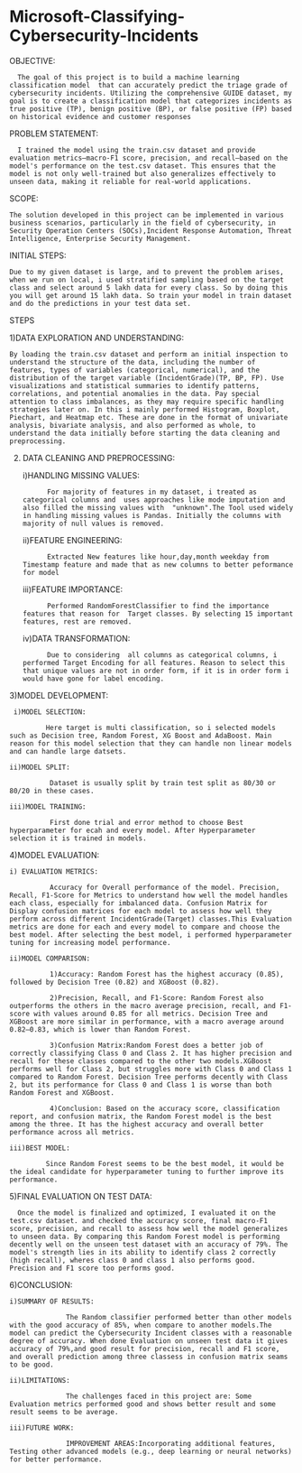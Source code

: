 # Microsoft-Classifying-Cybersecurity-Incidents 

OBJECTIVE:

      The goal of this project is to build a machine learning classification model  that can accurately predict the triage grade of cybersecurity incidents. Utilizing the comprehensive GUIDE dataset, my goal is to create a classification model that categorizes incidents as true positive (TP), benign positive (BP), or false positive (FP) based on historical evidence and customer responses

PROBLEM STATEMENT:

      I trained the model using the train.csv dataset and provide evaluation metrics—macro-F1 score, precision, and recall—based on the model's performance on the test.csv dataset. This ensures that the model is not only well-trained but also generalizes effectively to unseen data, making it reliable for real-world applications.

SCOPE: 
    
    The solution developed in this project can be implemented in various business scenarios, particularly in the field of cybersecurity, in Security Operation Centers (SOCs),Incident Response Automation, Threat Intelligence, Enterprise Security Management. 

INITIAL STEPS: 

    Due to my given dataset is large, and to prevent the problem arises, when we run on local, i used stratified sampling based on the target class and select around 5 lakh data for every class. So by doing this you will get around 15 lakh data. So train your model in train dataset and do the predictions in your test data set.

STEPS

1)DATA EXPLORATION AND UNDERSTANDING:

    By loading the train.csv dataset and perform an initial inspection to understand the structure of the data, including the number of features, types of variables (categorical, numerical), and the distribution of the target variable (IncidentGrade)(TP, BP, FP). Use visualizations and statistical summaries to identify patterns, correlations, and potential anomalies in the data. Pay special attention to class imbalances, as they may require specific handling strategies later on. In this i mainly performed Histogram, Boxplot, Piechart, and Heatmap etc. These are done in the format of univariate analysis, bivariate analysis, and also performed as whole, to understand the data initially before starting the data cleaning and preprocessing.

2) DATA CLEANING AND PREPROCESSING:
   
     i)HANDLING MISSING VALUES:

             For majority of features in my dataset, i treated as categorical columns and  uses approaches like mode imputation and also filled the missing values with  "unknown".The Tool used widely in handling missing values is Pandas. Initially the columns with majority of null values is removed.

     ii)FEATURE ENGINEERING:

             Extracted New features like hour,day,month weekday from Timestamp feature and made that as new columns to better peformance for model

     iii)FEATURE IMPORTANCE:

             Performed RandomForestClassifier to find the importance features that reason for  Target classes. By selecting 15 important features, rest are removed.

     iv)DATA TRANSFORMATION:

             Due to considering  all columns as categorical columns, i performed Target Encoding for all features. Reason to select this that unique values are not in order form, if it is in order form i would have gone for label encoding.

3)MODEL DEVELOPMENT:

     i)MODEL SELECTION: 
     
             Here target is multi classification, so i selected models such as Decision tree, Random Forest, XG Boost and AdaBoost. Main reason for this model selection that they can handle non linear models and can handle large datsets. 

    ii)MODEL SPLIT:
              
              Dataset is usually split by train test split as 80/30 or 80/20 in these cases. 

    iii)MODEL TRAINING:
    
              First done trial and error method to choose Best hyperparameter for ecah and every model. After Hyperparameter selection it is trained in models. 

4)MODEL EVALUATION:

    i) EVALUATION METRICS: 
              
              Accuracy for Overall performance of the model. Precision, Recall, F1-Score for Metrics to understand how well the model handles each class, especially for imbalanced data. Confusion Matrix for Display confusion matrices for each model to assess how well they perform across different IncidentGrade(Target) classes.This Evaluation metrics are done for each and every model to compare and choose the best model. After selecting the best model, i performed hyperparameter tuning for increasing model performance.

    ii)MODEL COMPARISON:
              
              1)Accuracy: Random Forest has the highest accuracy (0.85), followed by Decision Tree (0.82) and XGBoost (0.82).
              
              2)Precision, Recall, and F1-Score: Random Forest also outperforms the others in the macro average precision, recall, and F1-score with values around 0.85 for all metrics. Decision Tree and XGBoost are more similar in performance, with a macro average around 0.82–0.83, which is lower than Random Forest.
              
              3)Confusion Matrix:Random Forest does a better job of correctly classifying Class 0 and Class 2. It has higher precision and recall for these classes compared to the other two models.XGBoost performs well for Class 2, but struggles more with Class 0 and Class 1 compared to Random Forest. Decision Tree performs decently with Class 2, but its performance for Class 0 and Class 1 is worse than both Random Forest and XGBoost.

              4)Conclusion: Based on the accuracy score, classification report, and confusion matrix, the Random Forest model is the best among the three. It has the highest accuracy and overall better performance across all metrics.

    iii)BEST MODEL: 

             Since Random Forest seems to be the best model, it would be the ideal candidate for hyperparameter tuning to further improve its performance. 

5)FINAL EVALUATION ON TEST DATA:

      Once the model is finalized and optimized, I evaluated it on the test.csv dataset. and checked the accuracy score, final macro-F1 score, precision, and recall to assess how well the model generalizes to unseen data. By comparing this Random Forest model is performing decently well on the unseen test dataset with an accuracy of 79%. The model's strength lies in its ability to identify class 2 correctly (high recall), wheres class 0 and class 1 also performs good. Precision and F1 score too performs good.

6)CONCLUSION: 

    i)SUMMARY OF RESULTS:
                  
                  The Random classifier performed better than other models with the good accuracy of 85%, when compare to another models.The model can predict the Cybersecurity Incident classes with a reasonable degree of accuracy. When done Evaluation on unseen test data it gives accuracy of 79%,and good result for precision, recall and F1 score, and overall prediction among three classess in confusion matrix seams to be good.

    ii)LIMITATIONS:
    
                  The challenges faced in this project are: Some Evaluation metrics performed good and shows better result and some result seems to be average. 

    iii)FUTURE WORK:
                  
                  IMPROVEMENT AREAS:Incorporating additional features, Testing other advanced models (e.g., deep learning or neural networks) for better performance.
 

